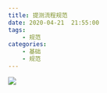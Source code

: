 ```yaml
---
title: 提测流程规范
date: 2020-04-21  21:55:00
tags:
    - 规范
categories:
    - 基础
    - 规范
---
```


![](http://base422.oss-cn-beijing.aliyuncs.com/tice.png)